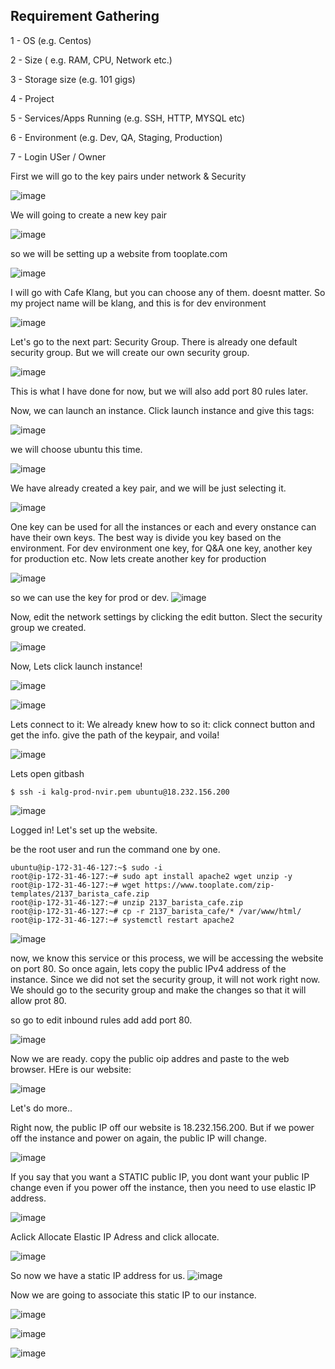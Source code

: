 ## Requirement Gathering

1 - OS (e.g. Centos)
  
2 - Size  ( e.g. RAM, CPU, Network etc.)

3 - Storage size  (e.g. 101 gigs)

4 - Project

5 - Services/Apps Running  (e.g. SSH, HTTP, MYSQL etc)

6 - Environment  (e.g. Dev, QA, Staging, Production)
    
7 - Login USer / Owner


First we will go to the key pairs under network & Security

![image](https://github.com/bengisugelin/DevOps/assets/113550043/48dd1c3d-e98a-40d4-8674-9522ca9cad94)

We will going to create a new key pair

![image](https://github.com/bengisugelin/DevOps/assets/113550043/46508723-844f-4ae4-8ace-dd37ed401b49)

so we will be setting up a website from tooplate.com

![image](https://github.com/bengisugelin/DevOps/assets/113550043/3a6060fc-9c36-45fc-ae50-459eb4df5efb)

I will go with Cafe Klang, but you can choose any of them. doesnt matter. So my project name will be klang, and this is for dev environment

![image](https://github.com/bengisugelin/DevOps/assets/113550043/32a71724-9b76-4487-9bde-8b515422ab81)


Let's go to the next part: Security Group. There is already one default security group. But we will create our own security group.

![image](https://github.com/bengisugelin/DevOps/assets/113550043/740ecc69-f150-4768-8543-1eabb9aef5ba)

This is what I have done for now, but we will also add port 80 rules later.

Now, we can launch an instance. Click launch instance and give this tags:

![image](https://github.com/bengisugelin/DevOps/assets/113550043/5f8efd53-2272-452b-8db3-1eb8e26337d6)


we will choose ubuntu this time.

![image](https://github.com/bengisugelin/DevOps/assets/113550043/338bc843-624f-410c-aa93-7d9d83b5f3e7)

We have already created a key pair, and we will be just selecting it.

![image](https://github.com/bengisugelin/DevOps/assets/113550043/e994d366-a2c2-416e-96bf-c74075856d64)


One key can be used for all the instances or each and every onstance can have their own keys. The best way is divide you key based on the environment. For dev environment one key, for Q&A one key, another key for production etc. Now lets create another key for production

![image](https://github.com/bengisugelin/DevOps/assets/113550043/0ad80ea6-834d-44a6-856d-259250ba1c9b)

so we can use the key for prod or dev.
![image](https://github.com/bengisugelin/DevOps/assets/113550043/a07838c3-38c3-42d1-9399-402f530fc6d9)

Now, edit the network settings by clicking the edit button. Slect the security group we created.

![image](https://github.com/bengisugelin/DevOps/assets/113550043/ad8477e9-ab4b-47ec-bb49-65032227d747)

Now, Lets click launch instance!

![image](https://github.com/bengisugelin/DevOps/assets/113550043/590e5b26-14e9-4f51-b1e9-224bca2f2fa4)


![image](https://github.com/bengisugelin/DevOps/assets/113550043/afa627c8-8923-4690-8519-8c6ba6103b61)

Lets connect to it: We already knew how to so it: click connect button and get the info. give the path of the keypair, and voila!

![image](https://github.com/bengisugelin/DevOps/assets/113550043/37cbfd32-ac11-4ec2-9368-63923be88564)

Lets open gitbash

```
$ ssh -i kalg-prod-nvir.pem ubuntu@18.232.156.200
```

![image](https://github.com/bengisugelin/DevOps/assets/113550043/d0e6dbab-ec99-4a88-80de-a434000b43ac)

Logged in! Let's set up the website.

be the root user and run the command one by one.

```
ubuntu@ip-172-31-46-127:~$ sudo -i
root@ip-172-31-46-127:~# sudo apt install apache2 wget unzip -y
root@ip-172-31-46-127:~# wget https://www.tooplate.com/zip-templates/2137_barista_cafe.zip
root@ip-172-31-46-127:~# unzip 2137_barista_cafe.zip
root@ip-172-31-46-127:~# cp -r 2137_barista_cafe/* /var/www/html/
root@ip-172-31-46-127:~# systemctl restart apache2
```
![image](https://github.com/bengisugelin/DevOps/assets/113550043/5e6ac3b3-5d8a-49b3-b7cf-536c739e8e11)


now, we know this service or this process, we will be accessing the website on port 80. So once again, lets copy the public IPv4 address of the instance. Since we did not set the security group, it will not work right now. We should go to the security group and make the changes so that it will allow prot 80.

so go to edit inbound rules add add port 80.

![image](https://github.com/bengisugelin/DevOps/assets/113550043/a0aff1ab-c3d2-4435-8f2c-3e212823fb52)

Now we are ready. copy the public oip addres and paste to the web browser. HEre is our website:

![image](https://github.com/bengisugelin/DevOps/assets/113550043/e170d6fc-16be-4184-8688-1d11aab6117e)

Let's do more..

Right now, the public IP off our website is 18.232.156.200. But if we power off the instance and power on again, the public IP will change.

![image](https://github.com/bengisugelin/DevOps/assets/113550043/b04657c3-2a5b-43fa-9ac4-c9e0827b86a3)

If you say that you want a STATIC public IP, you dont want your public IP change even if you power off the instance, then you need to use elastic IP address.

![image](https://github.com/bengisugelin/DevOps/assets/113550043/ef4b345c-f87d-4529-88ee-1cd2e83624fb)

Aclick Allocate Elastic IP Adress and click allocate.

![image](https://github.com/bengisugelin/DevOps/assets/113550043/d130819b-6ae4-40c0-ae3f-886510b9eb96)

So now we have a static IP address for us. 
![image](https://github.com/bengisugelin/DevOps/assets/113550043/f85c2b37-0d56-484d-8a6f-2c236f9b0153)

Now we are going to associate this static IP to our instance.

![image](https://github.com/bengisugelin/DevOps/assets/113550043/2d808deb-4a57-4dbe-bccb-40291f5a9e9d)

![image](https://github.com/bengisugelin/DevOps/assets/113550043/712363bb-1715-49f1-b668-3c45bcd2389e)


![image](https://github.com/bengisugelin/DevOps/assets/113550043/00ae53ea-245b-40f4-b9e4-893b460e28af)


